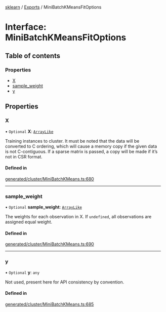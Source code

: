 [sklearn](../readme.md) / [Exports](../modules.md) / MiniBatchKMeansFitOptions

# Interface: MiniBatchKMeansFitOptions

## Table of contents

### Properties

- [X](MiniBatchKMeansFitOptions.md#x)
- [sample\_weight](MiniBatchKMeansFitOptions.md#sample_weight)
- [y](MiniBatchKMeansFitOptions.md#y)

## Properties

### X

• `Optional` **X**: [`ArrayLike`](../modules.md#arraylike)

Training instances to cluster. It must be noted that the data will be converted to C ordering, which will cause a memory copy if the given data is not C-contiguous. If a sparse matrix is passed, a copy will be made if it’s not in CSR format.

#### Defined in

[generated/cluster/MiniBatchKMeans.ts:680](https://github.com/transitive-bullshit/scikit-learn-ts/blob/367336a/packages/sklearn/src/generated/cluster/MiniBatchKMeans.ts#L680)

___

### sample\_weight

• `Optional` **sample\_weight**: [`ArrayLike`](../modules.md#arraylike)

The weights for each observation in X. If `undefined`, all observations are assigned equal weight.

#### Defined in

[generated/cluster/MiniBatchKMeans.ts:690](https://github.com/transitive-bullshit/scikit-learn-ts/blob/367336a/packages/sklearn/src/generated/cluster/MiniBatchKMeans.ts#L690)

___

### y

• `Optional` **y**: `any`

Not used, present here for API consistency by convention.

#### Defined in

[generated/cluster/MiniBatchKMeans.ts:685](https://github.com/transitive-bullshit/scikit-learn-ts/blob/367336a/packages/sklearn/src/generated/cluster/MiniBatchKMeans.ts#L685)
